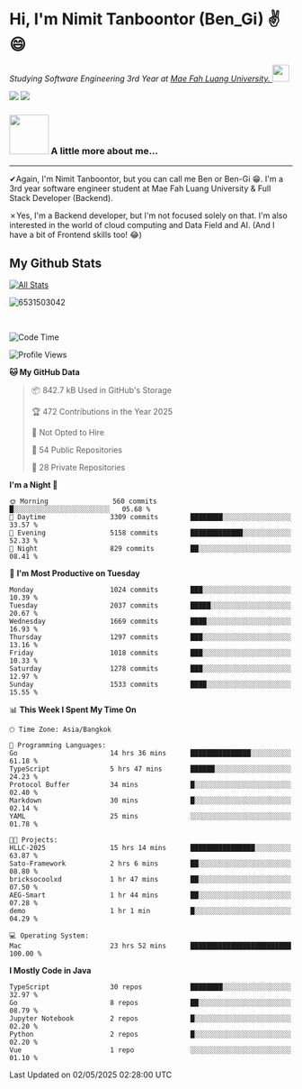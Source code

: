 # Hi, I'm Nimit Tanboontor (Ben_Gi) ✌😄
<p><em>Studying Software Engineering 3rd Year at <a href="https://en.mfu.ac.th/home.html"> Mae Fah Luang University.
</a><img src="https://media.giphy.com/media/WUlplcMpOCEmTGBtBW/giphy.gif" width="30"> </em></p>


[![](https://img.shields.io/badge/linkedin-%230077B5.svg?style=for-the-badge&logo=linkedin)]([https://www.linkedin.com/in/thanaphoom-babparn/](https://www.linkedin.com/in/nimit-tanbooutor-798139246/))
[![](https://img.shields.io/badge/Medium-12100E?style=for-the-badge&logo=medium&logoColor=white)](https://medium.com/@nimittanbooutor)

### <img src="https://media.giphy.com/media/VgCDAzcKvsR6OM0uWg/giphy.gif" width="70"> A little more about me...  

<hr> <!-- Horizontal line -->

&#10004;Again, I'm Nimit Tanboontor, but you can call me Ben or Ben-Gi 😁. I'm a 3rd year software engineer student at Mae Fah Luang University & Full Stack Developer (Backend).

&#10007;Yes, I'm a Backend developer, but I'm not focused solely on that. I'm also interested in the world of cloud computing and Data Field and AI. (And I have a bit of Frontend skills too! 😂)


## My Github Stats

[![All Stats](https://github-readme-stats.vercel.app/api?username=6531503042&show_icons=true&theme=algolia)](https://github.com/6531503042)

<p><img align="center" src="https://github-readme-streak-stats.herokuapp.com/?user=6531503042&" alt="6531503042" /></p>

<br />


<!--START_SECTION:waka-->
![Code Time](http://img.shields.io/badge/Code%20Time-522%20hrs%2049%20mins-blue)

![Profile Views](http://img.shields.io/badge/Profile%20Views-0-blue)

**🐱 My GitHub Data** 

> 📦 842.7 kB Used in GitHub's Storage 
 > 
> 🏆 472 Contributions in the Year 2025
 > 
> 🚫 Not Opted to Hire
 > 
> 📜 54 Public Repositories 
 > 
> 🔑 28 Private Repositories 
 > 
**I'm a Night 🦉** 

```text
🌞 Morning                560 commits         █░░░░░░░░░░░░░░░░░░░░░░░░   05.68 % 
🌆 Daytime                3309 commits        ████████░░░░░░░░░░░░░░░░░   33.57 % 
🌃 Evening                5158 commits        █████████████░░░░░░░░░░░░   52.33 % 
🌙 Night                  829 commits         ██░░░░░░░░░░░░░░░░░░░░░░░   08.41 % 
```
📅 **I'm Most Productive on Tuesday** 

```text
Monday                   1024 commits        ███░░░░░░░░░░░░░░░░░░░░░░   10.39 % 
Tuesday                  2037 commits        █████░░░░░░░░░░░░░░░░░░░░   20.67 % 
Wednesday                1669 commits        ████░░░░░░░░░░░░░░░░░░░░░   16.93 % 
Thursday                 1297 commits        ███░░░░░░░░░░░░░░░░░░░░░░   13.16 % 
Friday                   1018 commits        ███░░░░░░░░░░░░░░░░░░░░░░   10.33 % 
Saturday                 1278 commits        ███░░░░░░░░░░░░░░░░░░░░░░   12.97 % 
Sunday                   1533 commits        ████░░░░░░░░░░░░░░░░░░░░░   15.55 % 
```


📊 **This Week I Spent My Time On** 

```text
🕑︎ Time Zone: Asia/Bangkok

💬 Programming Languages: 
Go                       14 hrs 36 mins      ███████████████░░░░░░░░░░   61.18 % 
TypeScript               5 hrs 47 mins       ██████░░░░░░░░░░░░░░░░░░░   24.23 % 
Protocol Buffer          34 mins             █░░░░░░░░░░░░░░░░░░░░░░░░   02.40 % 
Markdown                 30 mins             █░░░░░░░░░░░░░░░░░░░░░░░░   02.14 % 
YAML                     25 mins             ░░░░░░░░░░░░░░░░░░░░░░░░░   01.78 % 

🐱‍💻 Projects: 
HLLC-2025                15 hrs 14 mins      ████████████████░░░░░░░░░   63.87 % 
Sato-Framework           2 hrs 6 mins        ██░░░░░░░░░░░░░░░░░░░░░░░   08.80 % 
bricksocoolxd            1 hr 47 mins        ██░░░░░░░░░░░░░░░░░░░░░░░   07.50 % 
AEG-Smart                1 hr 44 mins        ██░░░░░░░░░░░░░░░░░░░░░░░   07.28 % 
demo                     1 hr 1 min          █░░░░░░░░░░░░░░░░░░░░░░░░   04.29 % 

💻 Operating System: 
Mac                      23 hrs 52 mins      █████████████████████████   100.00 % 
```

**I Mostly Code in Java** 

```text
TypeScript               30 repos            ████████░░░░░░░░░░░░░░░░░   32.97 % 
Go                       8 repos             ██░░░░░░░░░░░░░░░░░░░░░░░   08.79 % 
Jupyter Notebook         2 repos             █░░░░░░░░░░░░░░░░░░░░░░░░   02.20 % 
Python                   2 repos             █░░░░░░░░░░░░░░░░░░░░░░░░   02.20 % 
Vue                      1 repo              ░░░░░░░░░░░░░░░░░░░░░░░░░   01.10 % 
```




 Last Updated on 02/05/2025 02:28:00 UTC
<!--END_SECTION:waka-->
